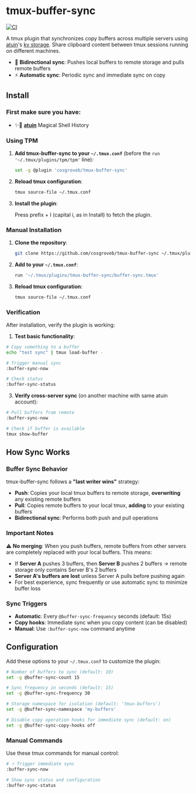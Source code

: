 # tmux-buffer-sync

[![CI](https://github.com/cosgroveb/tmux-buffer-sync/workflows/CI/badge.svg)](https://github.com/cosgroveb/tmux-buffer-sync/actions)

A tmux plugin that synchronizes copy buffers across multiple servers using [atuin](https://atuin.sh/)'s [kv storage](https://blog.atuin.sh/release-v16/). Share clipboard content between tmux sessions running on different machines.

- 🔄 **Bidirectional sync**: Pushes local buffers to remote storage and pulls remote buffers
- ⚡ **Automatic sync**: Periodic sync and immediate sync on copy

## Install

### First make sure you have:

- ✨🐢 **[atuin](https://atuin.sh/)** Magical Shell History

### Using TPM

1. **Add tmux-buffer-sync to your `~/.tmux.conf`** (before the `run '~/.tmux/plugins/tpm/tpm'` line):
   ```bash
   set -g @plugin 'cosgroveb/tmux-buffer-sync'
   ```

2. **Reload tmux configuration**:
   ```bash
   tmux source-file ~/.tmux.conf
   ```

3. **Install the plugin**:

    Press prefix + I (capital i, as in Install) to fetch the plugin.

### Manual Installation

1. **Clone the repository**:
   ```bash
   git clone https://github.com/cosgroveb/tmux-buffer-sync ~/.tmux/plugins/tmux-buffer-sync
   ```

2. **Add to your `~/.tmux.conf`**:
   ```bash
   run '~/.tmux/plugins/tmux-buffer-sync/buffer-sync.tmux'
   ```

3. **Reload tmux configuration**:
   ```bash
   tmux source-file ~/.tmux.conf
   ```

### Verification

After installation, verify the plugin is working:

1.  **Test basic functionality**:
   ```bash
   # Copy something to a buffer
   echo "test sync" | tmux load-buffer -

   # Trigger manual sync
   :buffer-sync-now

   # Check status
   :buffer-sync-status
   ```

3.  **Verify cross-server sync** (on another machine with same atuin account):
   ```bash
   # Pull buffers from remote
   :buffer-sync-now

   # Check if buffer is available
   tmux show-buffer
   ```

## How Sync Works

### Buffer Sync Behavior

tmux-buffer-sync follows a **"last writer wins"** strategy:

- **Push**: Copies your local tmux buffers to remote storage, **overwriting** any existing remote buffers
- **Pull**: Copies remote buffers to your local tmux, **adding** to your existing buffers
- **Bidirectional sync**: Performs both push and pull operations

### Important Notes

⚠️ **No merging**: When you push buffers, remote buffers from other servers are completely replaced with your local buffers. This means:

- If **Server A** pushes 3 buffers, then **Server B** pushes 2 buffers → remote storage only contains Server B's 2 buffers
- **Server A's buffers are lost** unless Server A pulls before pushing again
- For best experience, sync frequently or use automatic sync to minimize buffer loss

### Sync Triggers

- **Automatic**: Every `@buffer-sync-frequency` seconds (default: 15s)
- **Copy hooks**: Immediate sync when you copy content (can be disabled)
- **Manual**: Use `:buffer-sync-now` command anytime

## Configuration

Add these options to your `~/.tmux.conf` to customize the plugin:

```bash
# Number of buffers to sync (default: 10)
set -g @buffer-sync-count 15

# Sync frequency in seconds (default: 15)
set -g @buffer-sync-frequency 30

# Storage namespace for isolation (default: 'tmux-buffers')
set -g @buffer-sync-namespace 'my-buffers'

# Disable copy operation hooks for immediate sync (default: on)
set -g @buffer-sync-copy-hooks off
```

### Manual Commands

Use these tmux commands for manual control:

```bash
# ⚡ Trigger immediate sync
:buffer-sync-now

# Show sync status and configuration
:buffer-sync-status
```

